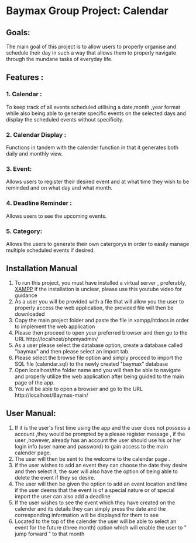 # Baymax Group Project: Calendar

## Goals:
The main goal of this project is to allow users to properly organise and schedule their day in such a way that allows them to properly navigate through the mundane tasks of everyday life.
## Features :
  ### 1. Calendar :
  To keep track of all events scheduled utilising a date,month ,year format while also being able to generate specific events on the selected days and display the scheduled events without specificity.
  ### 2. Calendar Display :
  Functions in tandem with the calender function in that it generates both daily and monthly view.
  ### 3. Event:
  Allows users to register their desired event and at what time they wish to be reminded and on what day and what month.
  ### 4. Deadline Reminder :
  Allows users to see the upcoming events.
  ### 5. Category:
  Allows the users to generate their own catergorys in order to easily manage multiple scheduled events if desired.
  
## Installation Manual
1. To run this project, you must have installed a virtual server , preferably, [XAMPP](https://www.apachefriends.org/download.html) if the installation is unclear, please use this youtube video for guidance
2. As a user you will be provided with a file that will allow you the user to properly access the web application, the provided file will then be downloaded
3. Copy the main project folder and paste the file in xampp/htdocs in order to implement the web application
4. Please then proceed to open your preferred browser and then go to the URL http://localhost/phpmyadmin/
5. As a user please  select the database option, create a database called "baymax" and then please select an import tab.
6. Please select the browse file option and simply proceed to import the SQL file (calendar.sql) to the newly created "baymax" database
7. Open localhost/the folder name and you will then be able to navigate and properly utilize the web application after being guided to the main page of the app.
8. You will be able to open a browser and go to the URL http://localhost/Baymax-main/

## User Manual:
1. If it is the user's first time using the app and the user does not possess a account ,they would be prompted by a please register message , if the user ,however, already has an account the user should use his or her  login info  (user name and password) to gain access to the main calender page.
2. The user will then be sent to the welcome to the calendar page .
3. if the user wishes  to add an event they can choose the date they desire  and then select it, the suer will also have the option of being able to  delete the event if they so desire.
4. The user will then be given the option to add an event location  and time if the user deems that the event is of a special nature or of special import the user can also add a  deadline
5. If the user wishes to see the event which they have created on the calender and its details they can simply press the date and the corresponding information will be displayed for them to see
6. Located to the top of the calender the user will be able to select an event for the future (three month) option which will enable the user to " jump forward " to that month
